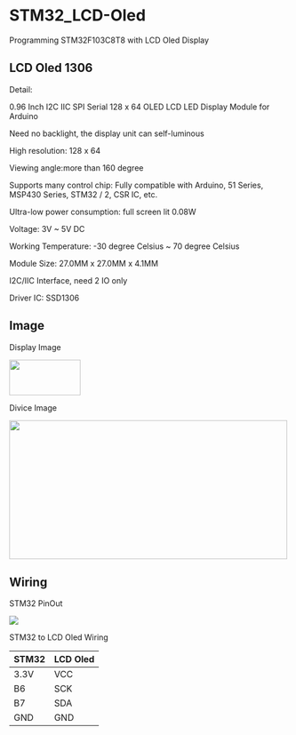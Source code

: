 # STM32_LCD-Oled
Programming STM32F103C8T8 with LCD Oled Display

## LCD Oled 1306
Detail:

0.96 Inch I2C IIC SPI Serial 128 x 64 OLED LCD LED Display Module for Arduino

Need no backlight, the display unit can self-luminous

High resolution: 128 x 64

Viewing angle:more than 160 degree

Supports many control chip: Fully compatible with Arduino, 51 Series, MSP430 Series, STM32 / 2, CSR IC, etc.

Ultra-low power consumption: full screen lit 0.08W

Voltage: 3V ~ 5V DC

Working Temperature: -30 degree Celsius  ~ 70 degree Celsius

Module Size: 27.0MM x 27.0MM x 4.1MM

I2C/IIC Interface, need 2 IO only

Driver IC: SSD1306

## Image
Display Image

<img src="https://github.com/diystron/STM32_Oled/blob/main/image/display3.png" width="128" height="64" />

Divice Image

<img src="https://github.com/diystron/STM32_Oled/blob/main/image/device.jpg" width="500" height="250" />

## Wiring
STM32 PinOut

<img src="https://github.com/diystron/STM32_Oled/blob/main/image/Stm32f103_pinout_diagram.png"/>

STM32 to LCD Oled Wiring

| STM32 | LCD Oled |
| ----- | -------- |
| 3.3V | VCC |
| B6 | SCK |
|  B7 | SDA |
| GND | GND |
